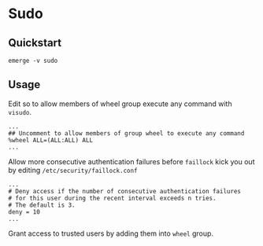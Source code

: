 # Sudo

## Quickstart

```
emerge -v sudo
```

## Usage

Edit so to allow members of wheel group execute any command with `visudo`.

```
...
## Uncomment to allow members of group wheel to execute any command
%wheel ALL=(ALL:ALL) ALL
...
```

Allow more consecutive authentication failures before `faillock` kick you out by editing `/etc/security/faillock.conf`

```
...
# Deny access if the number of consecutive authentication failures
# for this user during the recent interval exceeds n tries.
# The default is 3.
deny = 10
...
```

Grant access to trusted users by adding them into `wheel` group.
